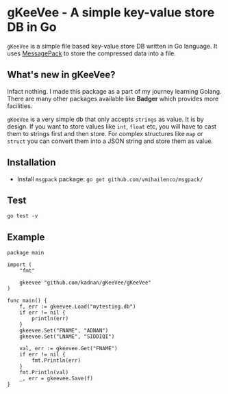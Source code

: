 # gKeeVee - A simple key-value store DB in Go
`gKeeVee` is a simple file based key-value store DB written in Go language. It uses [MessagePack](https://msgpack.org/index.html) to store the compressed data into a file.

## What's new in gKeeVee?

Infact nothing. I made this package as a part of my journey learning Golang. There are many other packages available like **Badger** which provides more facilities. 

`gKeeVee` is a very simple db that only accepts `strings` as value. It is by design. If you want to store values like `int`, `float` etc, you will have to cast them to strings first and then store. For complex structures like `map` or `struct` you can convert them into a JSON string and store them as value.

## Installation

- Install `msgpack` package:
`go get github.com/vmihailenco/msgpack/`

## Test
`go test -v`

## Example

```
package main

import (
	"fmt"

	gkeevee "github.com/kadnan/gKeeVee/gKeeVee"
)

func main() {
	f, err := gkeevee.Load("mytesting.db")
	if err != nil {
		println(err)
	}
	gkeevee.Set("FNAME", "ADNAN")
	gkeevee.Set("LNAME", "SIDDIQI")

	val, err := gkeevee.Get("FNAME")
	if err != nil {
		fmt.Println(err)
	}
	fmt.Println(val)
	_, err = gkeevee.Save(f)
}
```
